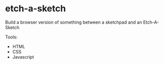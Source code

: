 # etch-a-sketch

Build a browser version of something between a sketchpad and an Etch-A-Sketch

Tools:
* HTML
* CSS
* Javascript
